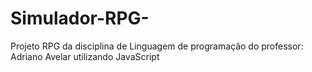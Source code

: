 # Simulador-RPG-
Projeto RPG  da disciplina de Linguagem de programação do professor: Adriano Avelar utilizando JavaScript
